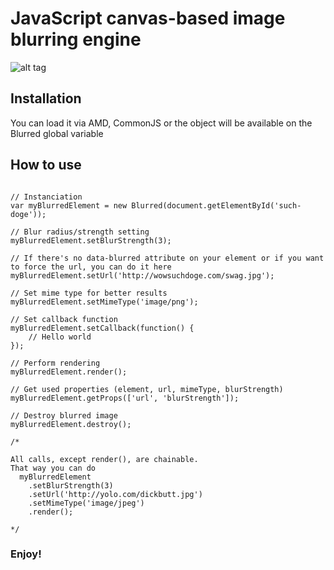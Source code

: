 # JavaScript canvas-based image blurring engine

![alt tag](https://pbs.twimg.com/media/BuW9CdaIIAEM9N_.png:large)

## Installation

You can load it via AMD, CommonJS or the object will be available on the Blurred global variable

## How to use

```

// Instanciation
var myBlurredElement = new Blurred(document.getElementById('such-doge'));

// Blur radius/strength setting
myBlurredElement.setBlurStrength(3); 

// If there's no data-blurred attribute on your element or if you want to force the url, you can do it here
myBlurredElement.setUrl('http://wowsuchdoge.com/swag.jpg'); 

// Set mime type for better results
myBlurredElement.setMimeType('image/png');

// Set callback function
myBlurredElement.setCallback(function() {
    // Hello world
});

// Perform rendering
myBlurredElement.render();

// Get used properties (element, url, mimeType, blurStrength)
myBlurredElement.getProps(['url', 'blurStrength']);

// Destroy blurred image
myBlurredElement.destroy();

/* 

All calls, except render(), are chainable.
That way you can do 
  myBlurredElement
    .setBlurStrength(3)
    .setUrl('http://yolo.com/dickbutt.jpg')
    .setMimeType('image/jpeg')
    .render();
    
*/

```

### Enjoy!
